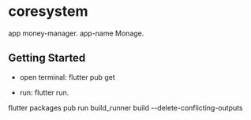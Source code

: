 # coresystem

app money-manager.
app-name Monage.

## Getting Started

- open terminal: flutter pub get

- run: flutter run.

flutter packages pub run build_runner build --delete-conflicting-outputs
